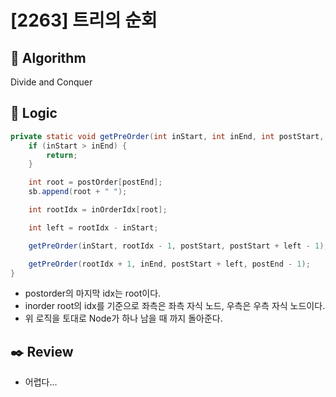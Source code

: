 # [2263] 트리의 순회

## :pushpin: **Algorithm**

Divide and Conquer

## :round_pushpin: **Logic**

```java
private static void getPreOrder(int inStart, int inEnd, int postStart, int postEnd) {
	if (inStart > inEnd) {
		return;
	}

	int root = postOrder[postEnd];
	sb.append(root + " ");

	int rootIdx = inOrderIdx[root];

	int left = rootIdx - inStart;

	getPreOrder(inStart, rootIdx - 1, postStart, postStart + left - 1);

	getPreOrder(rootIdx + 1, inEnd, postStart + left, postEnd - 1);
}
```

- postorder의 마지막 idx는 root이다.
- inorder root의 idx를 기준으로 좌측은 좌측 자식 노드, 우측은 우측 자식 노드이다.
- 위 로직을 토대로 Node가 하나 남을 때 까지 돌아준다.

## :black_nib: **Review**

- 어렵다...
